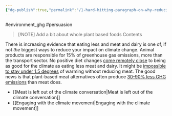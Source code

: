 ```yaml
---
{"dg-publish":true,"permalink":"/1-hard-hitting-paragraph-on-why-reducing-meat-is-the-best-thing-to-do-for-climate/","created":"2024-04-23T17:07:46.000+01:00","updated":"2025-09-28T23:42:11.380+01:00"}
---
```


#environment_ghg #persuasion 


> [!NOTE] Add a bit about whole plant based foods
> Contents

There is increasing evidence that eating less and meat and dairy is one of, if not _the_ biggest ways to reduce your impact on climate change. Animal products are responsible for 15% of greenhouse gas emissions, more than the transport sector. No positive diet changes [come remotely close](https://ourworldindata.org/less-meat-or-sustainable-meat) to being as good for the climate as eating less meat and dairy. It might be [impossible to stay under 1.5 degrees](https://www.independent.co.uk/climate-change/news/meat-climate-change-paris-agreement-vegetarian-b1621033.html) of warming without reducing meat. The good news is that plant-based meat alternatives often produce [30-90% less GHG emissions](https://gfi.org/wp-content/uploads/2021/02/GFI-Plant-Based-Meat-Fact-Sheet_Environmental-Comparison.pdf) than meat does.

- [[Meat is left out of the climate conversation\|Meat is left out of the climate conversation]]
- [[Engaging with the climate movement\|Engaging with the climate movement]]